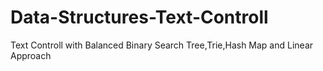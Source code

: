 # Data-Structures-Text-Controll
Text Controll with Balanced Binary Search Tree,Trie,Hash Map and Linear Approach

